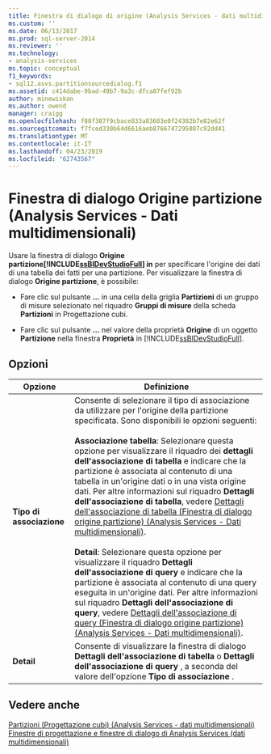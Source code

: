 ```yaml
---
title: Finestra di dialogo di origine (Analysis Services - dati multidimensionali) di partizione | Microsoft Docs
ms.custom: ''
ms.date: 06/13/2017
ms.prod: sql-server-2014
ms.reviewer: ''
ms.technology:
- analysis-services
ms.topic: conceptual
f1_keywords:
- sql12.asvs.partitionsourcedialog.f1
ms.assetid: c414dabe-9bad-49b7-9a3c-dfca87fef92b
author: minewiskan
ms.author: owend
manager: craigg
ms.openlocfilehash: f88f307f9cbace833a83603e0f24382b7e82e62f
ms.sourcegitcommit: f7fced330b64d6616aeb8766747295807c92dd41
ms.translationtype: MT
ms.contentlocale: it-IT
ms.lasthandoff: 04/23/2019
ms.locfileid: "62743567"
---
```

# <a name="partition-source-dialog-box-analysis-services---multidimensional-data"></a>Finestra di dialogo Origine partizione (Analysis Services - Dati multidimensionali)
  Usare la finestra di dialogo **Origine partizione[!INCLUDE[ssBIDevStudioFull](../includes/ssbidevstudiofull-md.md)] in**  per specificare l'origine dei dati di una tabella dei fatti per una partizione. Per visualizzare la finestra di dialogo **Origine partizione**, è possibile:  
  
-   Fare clic sul pulsante **...** in una cella della griglia **Partizioni** di un gruppo di misure selezionato nel riquadro **Gruppi di misure** della scheda **Partizioni** in Progettazione cubi.  
  
-   Fare clic sul pulsante **...** nel valore della proprietà **Origine** di un oggetto **Partizione** nella finestra **Proprietà** in [!INCLUDE[ssBIDevStudioFull](../includes/ssbidevstudiofull-md.md)].  
  
## <a name="options"></a>Opzioni  
  
|Opzione|Definizione|  
|------------|----------------|  
|**Tipo di associazione**|Consente di selezionare il tipo di associazione da utilizzare per l'origine della partizione specificata. Sono disponibili le opzioni seguenti:<br /><br /> **Associazione tabella**: Selezionare questa opzione per visualizzare il riquadro dei **dettagli dell'associazione di tabella** e indicare che la partizione è associata al contenuto di una tabella in un'origine dati o in una vista origine dati. Per altre informazioni sul riquadro **Dettagli dell'associazione di tabella**, vedere [Dettagli dell'associazione di tabella &#40;Finestra di dialogo origine partizione&#41; &#40;Analysis Services - Dati multidimensionali&#41;](table-binding-partition-source-dialog-analysis-services-multidimensional-data.md).<br /><br /> **Detail**: Selezionare questa opzione per visualizzare il riquadro **Dettagli dell'associazione di query** e indicare che la partizione è associata al contenuto di una query eseguita in un'origine dati. Per altre informazioni sul riquadro **Dettagli dell'associazione di query**, vedere [Dettagli dell'associazione di query &#40;Finestra di dialogo origine partizione&#41; &#40;Analysis Services - Dati multidimensionali&#41;](query-binding-partition-source-dialog-analysis-services-multidimensional-data.md).|  
|**Detail**|Consente di visualizzare la finestra di dialogo **Dettagli dell'associazione di tabella** o **Dettagli dell'associazione di query** , a seconda del valore dell'opzione **Tipo di associazione** .|  
  
## <a name="see-also"></a>Vedere anche  
 [Partizioni &#40;Progettazione cubi&#41; &#40;Analysis Services - dati multidimensionali&#41;](partitions-cube-designer-analysis-services-multidimensional-data.md)   
 [Finestre di progettazione e finestre di dialogo di Analysis Services &#40;dati multidimensionali&#41;](analysis-services-designers-and-dialog-boxes-multidimensional-data.md)  
  
  
